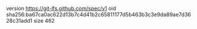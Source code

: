 version https://git-lfs.github.com/spec/v1
oid sha256:ba67ca0ac622d13b7c4d41b2c65811177d5b463b3c3e9da89ae7d3628c31add1
size 462
